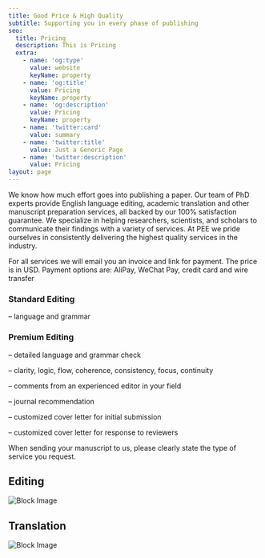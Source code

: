 ```yaml
---
title: Good Price & High Quality
subtitle: Supporting you in every phase of publishing
seo:
  title: Pricing
  description: This is Pricing
  extra:
    - name: 'og:type'
      value: website
      keyName: property
    - name: 'og:title'
      value: Pricing
      keyName: property
    - name: 'og:description'
      value: Pricing
      keyName: property
    - name: 'twitter:card'
      value: summary
    - name: 'twitter:title'
      value: Just a Generic Page
    - name: 'twitter:description'
      value: Pricing
layout: page
---
```

We know how much effort goes into publishing a paper. Our team of PhD experts provide English language editing, academic translation and other manuscript preparation services, all backed by our 100% satisfaction guarantee. We specialize in helping researchers, scientists, and scholars to communicate their findings with a variety of services. At PEE we pride ourselves in consistently delivering the highest quality services in the industry.

For all services we will email you an invoice and link for payment. The price is in USD. Payment options are: AliPay, WeChat Pay, credit card and wire transfer

### Standard Editing

– language and grammar

### Premium Editing

– detailed language and grammar check 

– clarity, logic, flow, coherence, consistency, focus, continuity

 – comments from an experienced editor in your field 

– journal recommendation 

– customized cover letter for initial submission 

– customized cover letter for response to reviewers



When sending your manuscript to us, please clearly state the type of service you request.


## Editing

![Block Image](/images/1.svg)

## Translation
![Block Image](/images/translation.png)


